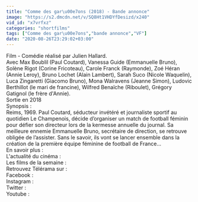 ```yaml
---
title: "Comme des gar\u00e7ons (2018) - Bande annonce"
image: "https://s2.dmcdn.net/v/SQ8Ht1VHDYfDesizd/x240"
vid_id: "x7vrfxz"
categories: "shortfilms"
tags: ["Comme des gar\u00e7ons","bande annonce","VF"]
date: "2020-08-26T23:29:02+03:00"
---
```

Film - Comédie réalisé par Julien Hallard.  <br>Avec Max Boublil (Paul Coutard), Vanessa Guide (Emmanuelle Bruno), Solène Rigot (Corine Fricoteau), Carole Franck (Raymonde), Zoé Héran (Annie Leroy), Bruno Lochet (Alain Lambert), Sarah Suco (Nicole Waquelin), Luca Zingaretti (Giacomo Bruno), Mona Walravens (Jeanne Simon), Ludovic Berthillot (le mari de francine), Wilfred Benaïche (Riboulet), Grégory Gatignol (le frère d'Annie).  <br>Sortie en 2018  <br>Synopsis :  <br>Reims, 1969. Paul Coutard, séducteur invétéré et journaliste sportif au quotidien Le Champenois, décide d’organiser un match de football féminin pour défier son directeur lors de la kermesse annuelle du journal. Sa meilleure ennemie Emmanuelle Bruno, secrétaire de direction, se retrouve obligée de l’assister. Sans le savoir, ils vont se lancer ensemble dans la création de la première équipe féminine de football de France...  <br>En savoir plus :   <br>L'actualité du cinéma :   <br>Les films de la semaine :   <br>Retrouvez Télérama sur :  <br>Facebook :   <br>Instagram :   <br>Twitter :   <br>Youtube : 
